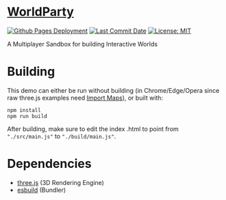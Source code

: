 # [WorldParty](https://zalo.github.io/WorldParty/)

<p align="left">
  <a href="https://github.com/zalo/WorldParty/deployments/activity_log?environment=github-pages">
      <img src="https://img.shields.io/github/deployments/zalo/WorldParty/github-pages?label=Github%20Pages%20Deployment" title="Github Pages Deployment"></a>
  <a href="https://github.com/zalo/WorldParty/commits/main">
      <img src="https://img.shields.io/github/last-commit/zalo/WorldParty" title="Last Commit Date"></a>
  <a href="https://github.com/zalo/WorldParty/blob/master/LICENSE">
      <img src="https://img.shields.io/github/license/zalo/WorldParty" title="License: MIT"></a>
</p>

A Multiplayer Sandbox for building Interactive Worlds

 # Building

This demo can either be run without building (in Chrome/Edge/Opera since raw three.js examples need [Import Maps](https://caniuse.com/import-maps)), or built with:
```
npm install
npm run build
```
After building, make sure to edit the index .html to point from `"./src/main.js"` to `"./build/main.js"`.

 # Dependencies
 - [three.js](https://github.com/mrdoob/three.js/) (3D Rendering Engine)
 - [esbuild](https://github.com/evanw/esbuild/) (Bundler)
